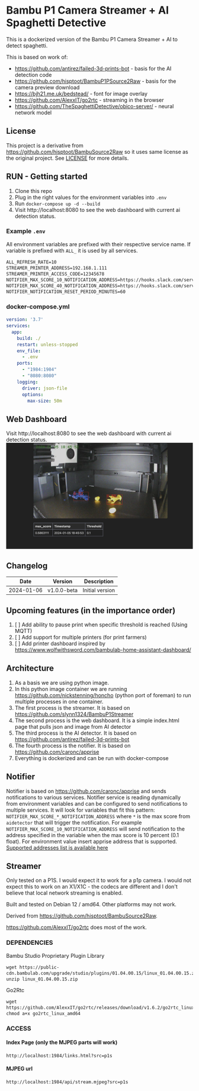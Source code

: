 # Bambu P1 Camera Streamer + AI Spaghetti Detective
This is a dockerized version of the Bambu P1 Camera Streamer + AI to detect spaghetti.

This is based on work of:
 * https://github.com/antirez/failed-3d-prints-bot - basis for the AI detection code
 * https://github.com/hisptoot/BambuP1PSource2Raw - basis for the camera preview download
 * https://bjh21.me.uk/bedstead/ - font for image overlay
 * https://github.com/AlexxIT/go2rtc - streaming in the browser
 * https://github.com/TheSpaghettiDetective/obico-server/ - neural network model

## License
This project is a derivative from https://github.com/hisptoot/BambuSource2Raw so it uses same license as the original project. See [LICENSE](LICENSE) for more details.

## RUN - Getting started
1. Clone this repo
2. Plug in the right values for the environment variables into `.env`
3. Run `docker-compose up -d --build`
4. Visit http://localhost:8080 to see the web dashboard with current ai detection status.

### Example `.env`
All environment variables are prefixed with their respective service name. If variable is prefixed with `ALL_` it is used by all services.
```
ALL_REFRESH_RATE=10
STREAMER_PRINTER_ADDRESS=192.168.1.111
STREAMER_PRINTER_ACCESS_CODE=12345678
NOTIFIER_MAX_SCORE_10_NOTIFICATION_ADDRESS=https://hooks.slack.com/services/A/B/C
NOTIFIER_MAX_SCORE_40_NOTIFICATION_ADDRESS=https://hooks.slack.com/services/A/B/C
NOTIFIER_NOTIFICATION_RESET_PERIOD_MINUTES=60
```

### docker-compose.yml

```yaml
version: '3.7'
services:
  app:
    build: ./
    restart: unless-stopped
    env_file:
      - .env
    ports:
      - "1984:1984"
      - "8080:8080"
    logging:
      driver: json-file
      options:
        max-size: 50m
```

## Web Dashboard

Visit http://localhost:8080 to see the web dashboard with current ai detection status.
![Web Dashboard](docs/images/web-dashboard.png)

## Changelog

| Date       | Version     | Description     |
|------------|-------------|-----------------|
| 2024-01-06 | v1.0.0-beta | Initial version |

## Upcoming features (in the importance order)
1. [ ] Add ability to pause print when specific threshold is reached (Using MQTT)
2. [ ] Add support for multiple printers (for print farmers)
3. [ ] Add printer dashboard inspired by https://www.wolfwithsword.com/bambulab-home-assistant-dashboard/

## Architecture
1. As a basis we are using python image. 
2. In this python image container we are running https://github.com/nickstenning/honcho (python port of foreman) to run multiple processes in one container.
3. The first process is the streamer. It is based on https://github.com/slynn1324/BambuP1Streamer
4. The second process is the web dashboard. It is a simple index.html page that pulls json and image from AI detector
5. The third process is the AI detector. It is based on https://github.com/antirez/failed-3d-prints-bot
6. The fourth process is the notifier. It is based on https://github.com/caronc/apprise
6. Everything is dockerized and can be run with docker-compose

## Notifier
Notifier is based on https://github.com/caronc/apprise and sends notifications to various services. Notifier service is reading dynamically from environment variables and can be configured to send notifications to multiple services. It will look for variables that fit this pattern: `NOTIFIER_MAX_SCORE_*_NOTIFICATION_ADDRESS` where `*` is the max score from `aidetector` that will trigger the notification. For example `NOTIFIER_MAX_SCORE_10_NOTIFICATION_ADDRESS` will send notification to the address specified in the variable when the max score is 10 percent (0.1 float). For environment value insert apprise address that is supported. [Supported addresses list is available here](https://github.com/caronc/apprise?tab=readme-ov-file#supported-notifications)


## Streamer
Only tested on a P1S. I would expect it to work for a p1p camera. I would not expect this to work on an X1/X1C - the codecs are different and I don't believe that local network streaming is enabled. 

Built and tested on Debian 12 / amd64. Other platforms may not work.

Derived from https://github.com/hisptoot/BambuSource2Raw.  

https://github.com/AlexxIT/go2rtc does most of the work.

### DEPENDENCIES

Bambu Studio Proprietary Plugin Library
```
wget https://public-cdn.bambulab.com/upgrade/studio/plugins/01.04.00.15/linux_01.04.00.15.zip
unzip linux_01.04.00.15.zip
```

Go2Rtc
```
wget https://github.com/AlexxIT/go2rtc/releases/download/v1.6.2/go2rtc_linux_amd64
chmod a+x go2rtc_linux_amd64
```

### ACCESS
#### Index Page (only the MJPEG parts will work)
```
http://localhost:1984/links.html?src=p1s
```

#### MJPEG url
```
http://localhost:1984/api/stream.mjpeg?src=p1s
```


